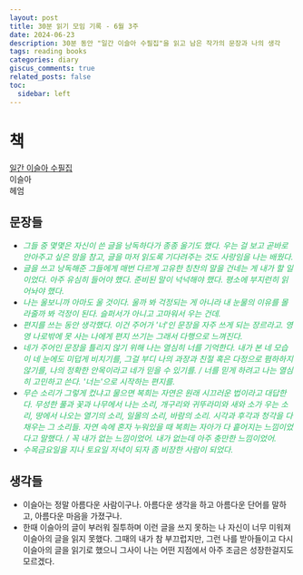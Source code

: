 ```yaml
---
layout: post
title: 30분 읽기 모임 기록 - 6월 3주 
date: 2024-06-23
description: 30분 동안 "일간 이슬아 수필집"을 읽고 남은 작가의 문장과 나의 생각
tags: reading books
categories: diary
giscus_comments: true
related_posts: false
toc:
  sidebar: left
---
```


# 책
[일간 이슬아 수필집](https://www.aladin.co.kr/shop/wproduct.aspx?ItemId=177251765)<br>
이슬아<br>
헤엄

## 문장들 
- *<font color="#2DC26B">그들 중 몇몇은 자신이 쓴 글을 낭독하다가 종종 울기도 했다. 우는 걸 보고 곧바로 안아주고 싶은 맘을 참고, 글을 마저 읽도록 기다려주는 것도 사랑임을 나는 배웠다.</font>*
- *<font color="#2DC26B">글을 쓰고 낭독해준 그들에게 매번 다르게 고유한 칭찬의 말을 건네는 게 내가 할 일이었다. 아주 유심히 들어야 했다. 준비된 말이 넉넉해야 했다. 평소에 부지런히 읽어놔야 했다.</font>*
- *<font color="#2DC26B">나는 울보니까 아마도 울 것이다. 울까 봐 걱정되는 게 아니라 내 눈물의 이유를 몰라줄까 봐 걱정이 된다. 슬퍼서가 아니고 고마워서 우는 건데.</font>*
- *<font color="#2DC26B">편지를 쓰는 동안 생각했다. 이건 주어가 '너'인 문장을 자주 쓰게 되는 장르라고. 영영 나로밖에 못 사는 나에게 편지 쓰기는 그래서 다행으로 느껴진다.</font>*
- *<font color="#2DC26B">네가 주어인 문장을 틀리지 않기 위해 나는 열심히 너를 기억한다. 내가 본 네 모습이 네 눈에도 미덥게 비치기를, 그걸 부디 나의 과장과 친절 혹은 다정으로 폄하하지 않기를, 나의 정확한 안목이라고 네가 믿을 수 있기를. / 너를 믿게 하려고 나는 열심히 고민하고 쓴다. '너는'으로 시작하는 편지를.</font>*
- *<font color="#2DC26B">무슨 소리가 그렇게 컸냐고 물으면 복희는 자연은 원래 시끄러운 법이라고 대답한다. 무성한 풀과 꽃과 나무에서 나는 소리, 개구리와 귀뚜라미와 새와 소가 우는 소리, 땅에서 나오는 열기의 소리, 일몰의 소리, 바람의 소리. 시각과 후각과 청각을 다 채우는 그 소리들. 자연 속에 혼자 누워있을 때 복희는 자아가 다 흩어지는 느낌이었다고 말했다. / 꼭 내가 없는 느낌이었어. 내가 없는데 아주 충만한 느낌이었어.</font>*
- *<font color="#2DC26B">수목금요일을 지나 토요일 저녁이 되자 좀 비장한 사람이 되었다.</font>*

## 생각들
- 이슬아는 정말 아름다운 사람이구나. 아름다운 생각을 하고 아름다운 단어를 말하고, 아름다운 마음을 가졌구나. 
- 한때 이슬아의 글이 부러워 질투하며 이런 글을 쓰지 못하는 나 자신이 너무 미워져 이슬아의 글을 읽지 못했다. 그때의 내가 참 부끄럽지만, 그런 나를 받아들이고 다시 이슬아의 글을 읽기로 했으니 그사이 나는 어떤 지점에서 아주 조금은 성장한걸지도 모르겠다.
